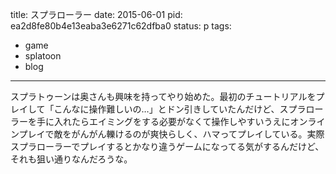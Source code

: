 title: スプラローラー
date: 2015-06-01
pid: ea2d8fe80b4e13eaba3e6271c62dfba0
status: p
tags:
- game
- splatoon
- blog
---

スプラトゥーンは奥さんも興味を持ってやり始めた。最初のチュートリアルをプレイして「こんなに操作難しいの…」とドン引きしていたんだけど、スプラローラーを手に入れたらエイミングをする必要がなくて操作しやすいうえにオンラインプレイで敵をがんがん轢けるのが爽快らしく、ハマってプレイしている。実際スプラローラーでプレイするとかなり違うゲームになってる気がするんだけど、それも狙い通りなんだろうな。

